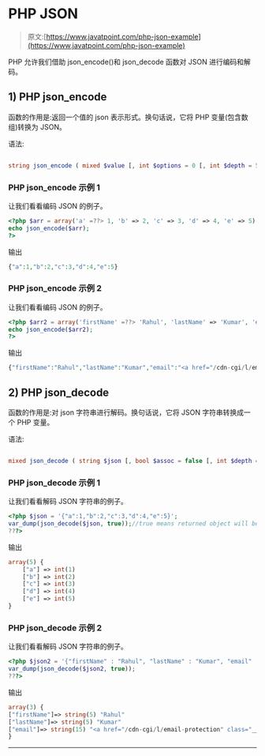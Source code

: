 # PHP JSON

> 原文:[https://www.javatpoint.com/php-json-example](https://www.javatpoint.com/php-json-example)

PHP 允许我们借助 json_encode()和 json_decode 函数对 JSON 进行编码和解码。

## 1) PHP json_encode

函数的作用是:返回一个值的 json 表示形式。换句话说，它将 PHP 变量(包含数组)转换为 JSON。

语法:

```php

string json_encode ( mixed $value [, int $options = 0 [, int $depth = 512 ]] )

```

### PHP json_encode 示例 1

让我们看看编码 JSON 的例子。

```php
<?php $arr = array('a' =??> 1, 'b' => 2, 'c' => 3, 'd' => 4, 'e' => 5);
echo json_encode($arr);
?>

```

输出

```php
{"a":1,"b":2,"c":3,"d":4,"e":5}

```

### PHP json_encode 示例 2

让我们看看编码 JSON 的例子。

```php
<?php $arr2 = array('firstName' =??> 'Rahul', 'lastName' => 'Kumar', 'email' => 'rahul@gmail.com');  
echo json_encode($arr2);
?>

```

输出

```php
{"firstName":"Rahul","lastName":"Kumar","email":"<a href="/cdn-cgi/l/email-protection" class="__cf_email__" data-cfemail="f587949d8099b59298949c99db969a98">[email protected]</a>"}

```

## 2) PHP json_decode

函数的作用是:对 json 字符串进行解码。换句话说，它将 JSON 字符串转换成一个 PHP 变量。

语法:

```php

mixed json_decode ( string $json [, bool $assoc = false [, int $depth = 512 [, int $options = 0 ]]] )

```

### PHP json_decode 示例 1

让我们看看解码 JSON 字符串的例子。

```php
<?php $json = '{"a":1,"b":2,"c":3,"d":4,"e":5}';
var_dump(json_decode($json, true));//true means returned object will be converted into associative array
???>

```

输出

```php
array(5) {
    ["a"] => int(1)
    ["b"] => int(2)
    ["c"] => int(3)
    ["d"] => int(4)
    ["e"] => int(5)
}

```

### PHP json_decode 示例 2

让我们看看解码 JSON 字符串的例子。

```php
<?php $json2 = '{"firstName" : "Rahul", "lastName" : "Kumar", "email" : "rahul@gmail.com"}';  
var_dump(json_decode($json2, true));
???>

```

输出

```php
array(3) { 
["firstName"]=> string(5) "Rahul" 
["lastName"]=> string(5) "Kumar" 
["email"]=> string(15) "<a href="/cdn-cgi/l/email-protection" class="__cf_email__" data-cfemail="4a382b223f260a2d272b232664292527">[email protected]</a>" 
}

```

* * *